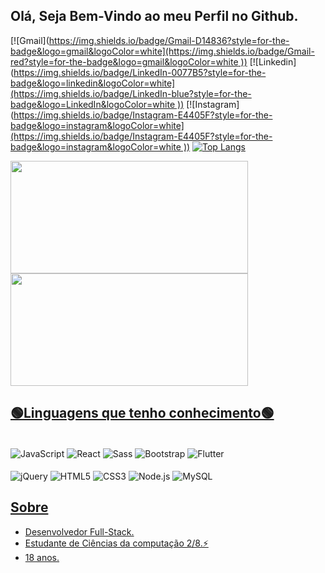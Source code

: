 ##  Olá, Seja Bem-Vindo ao meu Perfil no Github. 

[![Gmail]([https://img.shields.io/badge/Gmail-D14836?style=for-the-badge&logo=gmail&logoColor=white](https://img.shields.io/badge/Gmail-red?style=for-the-badge&logo=gmail&logoColor=white
))](mailto:kaique.235.fly@gmail.com) [![Linkedin]([https://img.shields.io/badge/LinkedIn-0077B5?style=for-the-badge&logo=linkedin&logoColor=white](https://img.shields.io/badge/LinkedIn-blue?style=for-the-badge&logo=LinkedIn&logoColor=white
))](https://www.linkedin.com/in/kaique-cbarbosa/) [![Instagram]([https://img.shields.io/badge/Instagram-E4405F?style=for-the-badge&logo=instagram&logoColor=white](https://img.shields.io/badge/Instagram-E4405F?style=for-the-badge&logo=instagram&logoColor=white
))](https://www.instagram.com/_barbosakaiq/)
[![Top Langs](https://github-readme-stats.vercel.app/api/top-langs/?username=kaique132004)](https://github.com/kaique132004/github-readme-stats)

<div align="left">
  <a href="https://github.com/kaique132004">
  <img height="180em" width="380em" src="https://github-readme-stats.vercel.app/api?username=kaique132004&show_icons=true&theme=dark" />
  <img height="180em" width="380em" src="https://github-readme-stats.vercel.app/api/top-langs/?username=kaique132004&layout=compact&langs_count=7&theme=dark" />
</div>

## 🟢Linguagens que tenho conhecimento🟢

<div style="display: inline-block"><br/>
  <img align="center" alt="JavaScript" src="https://img.shields.io/badge/JavaScript-F7DF1E?style=for-the-badge&logo=javascript&logoColor=black" />
  <img align="center" alt="React" src="https://img.shields.io/badge/React-20232A?style=for-the-badge&logo=react&logoColor=61DAFB" />
  <img align="center" alt="Sass" src="https://img.shields.io/badge/Sass-CC6699?style=for-the-badge&logo=sass&logoColor=white" />
  <img align="center" alt="Bootstrap" src="https://img.shields.io/badge/Bootstrap-563D7C?style=for-the-badge&logo=bootstrap&logoColor=white" />
  <img align="center" alt="Flutter" src="https://img.shields.io/badge/Flutter-02569B?style=for-the-badge&logo=flutter&logoColor=white" />
</div>
<div style="display: inline-block"><br/>
  <img align="center" alt="jQuery" src="https://img.shields.io/badge/jQuery-0769AD?style=for-the-badge&logo=jquery&logoColor=white" />
  <img align="center" alt="HTML5" src="https://img.shields.io/badge/HTML5-E34F26?style=for-the-badge&logo=html5&logoColor=white" />
  <img align="center" alt="CSS3" src="https://img.shields.io/badge/CSS3-1572B6?style=for-the-badge&logo=css3&logoColor=white" />
  <img align="center" alt="Node.js" src="https://img.shields.io/badge/Node.js-43853D?style=for-the-badge&logo=node.js&logoColor=white" />
  <img align="center" alt="MySQL" src="https://img.shields.io/badge/MySQL-00000F?style=for-the-badge&logo=mysql&logoColor=white" />
</div>

## Sobre
- Desenvolvedor Full-Stack.
- Estudante de Ciências da computação 2/8.⚡
- 18 anos.
